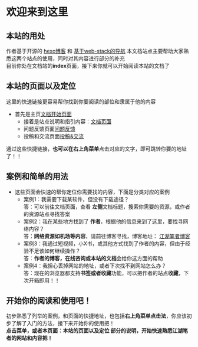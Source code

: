# 欢迎来到这里 
## 本站的用处
作者基于开源的 [hexo博客](hexo.io) 和 [基于web-stack的导航](jianghu.cfd)
本文档站点主要帮助大家熟悉这两个站点的使用，同时对其内容进行部分的补充  
目前你处在文档站的**index**页面，接下来你就可以开始阅读本站的文档了
## 本站的页面以及定位  
这里的快速链接更容易帮你找到你要阅读的部位和隶属于他的内容  
- 首先是主页[文档开始页面](/)  
    - 接着是站点说明和指引内容：[文档页面](/docs)  
    - 问题反馈页面[问题反馈](/issus)  
    - 投稿和交流页面[投稿&交流]()  

通过这些快捷链接，**也可以在右上角菜单**点击对应的文字，即可跳转你要的地址了！！
## 案例和简单的用法
- 这些页面会快速的帮你定位你需要找的内容，下面是分类对应的案例
  - 案例1：我需要下载某软件，但没有下载途径？  
    答：可以前往文档页面，查看 **左侧**文档标题，搜索你需要的资源，或作者的资源站点寻找答案
  - 案例2：我在某些地方找到了 **作者**，根据他的信息来到了这里，要找寻网络内容？  
    答：**网络资源如机场等内容**，请前往博客寻找，博客地址： [江湖笔者博客](https://blog1.jianghu.cfd/)  
  - 案例3：我通过短视频，小X书，或其他方式找到了作者的内容，但由于经验不足该如何继续操作？  
    答：**作者的博客，在线咨询或本站的文档**会给你这方面的帮助        
  - 案例4：我担心丢掉网站的地址，或者下次找不到网站怎么办？    
    答：现在的浏览器都支持**书签或者收藏**功能，可以把作者的站点**收藏**，下次开箱即用！！   
    
## 开始你的阅读和使用吧！
初步熟悉了列举的案例，和页面的快捷地址，也包括**右上角菜单点击法**，你应该初步了解了入门的方法，接下来开始你的使用把！  
**点击菜单，或者本页面：本站的页面以及定位 部分的说明，开始快速熟悉江湖笔者的网站和内容把！**

